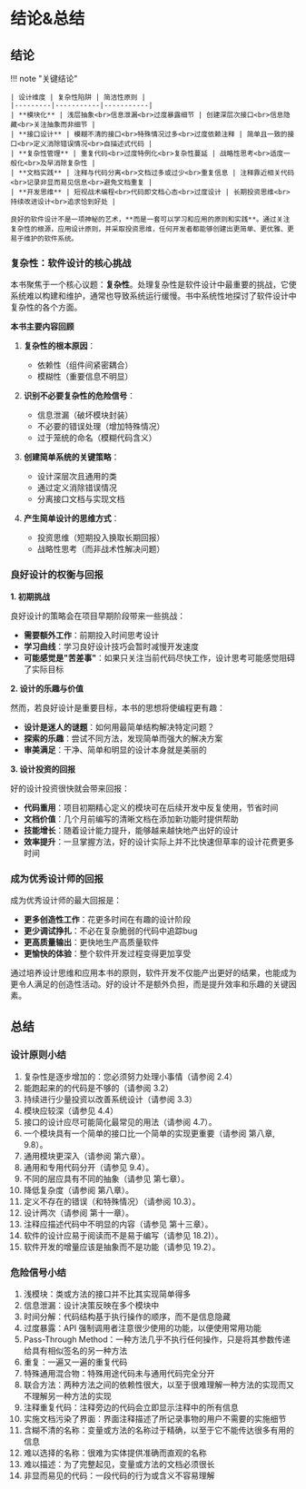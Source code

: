 ﻿# 结论&总结

## 结论


!!! note "关键结论"

    | 设计维度 | 复杂性陷阱 | 简洁性原则 |
    |---------|-----------|-----------|
    | **模块化** | 浅层抽象<br>信息泄漏<br>过度暴露细节 | 创建深层次接口<br>信息隐藏<br>关注抽象而非细节 |
    | **接口设计** | 模糊不清的接口<br>特殊情况过多<br>过度依赖注释 | 简单且一致的接口<br>定义消除错误情况<br>自描述式代码 |
    | **复杂性管理** | 重复代码<br>过度特例化<br>复杂性蔓延 | 战略性思考<br>适度一般化<br>及早消除复杂性 |
    | **文档实践** | 注释与代码分离<br>文档过多或过少<br>重复信息 | 注释靠近相关代码<br>记录非显而易见信息<br>避免文档重复 |
    | **开发思维** | 短视战术编程<br>代码即文档心态<br>过度设计 | 长期投资思维<br>持续改进设计<br>追求恰到好处 |

    良好的软件设计不是一项神秘的艺术，**而是一套可以学习和应用的原则和实践**。通过关注复杂性的根源，应用设计原则，并采取投资思维，任何开发者都能够创建出更简单、更优雅、更易于维护的软件系统。

### 复杂性：软件设计的核心挑战

本书聚焦于一个核心议题：**复杂性**。处理复杂性是软件设计中最重要的挑战，它使系统难以构建和维护，通常也导致系统运行缓慢。书中系统性地探讨了软件设计中复杂性的各个方面。

**本书主要内容回顾**

1. **复杂性的根本原因**：

      - 依赖性（组件间紧密耦合）
      - 模糊性（重要信息不明显）

2. **识别不必要复杂性的危险信号**：

      - 信息泄漏（破坏模块封装）
      - 不必要的错误处理（增加特殊情况）
      - 过于笼统的命名（模糊代码含义）

3. **创建简单系统的关键策略**：

      - 设计深层次且通用的类
      - 通过定义消除错误情况
      - 分离接口文档与实现文档

4. **产生简单设计的思维方式**：

      - 投资思维（短期投入换取长期回报）
      - 战略性思考（而非战术性解决问题）

### 良好设计的权衡与回报

**1. 初期挑战**

良好设计的策略会在项目早期阶段带来一些挑战：

- **需要额外工作**：前期投入时间思考设计
- **学习曲线**：学习良好设计技巧会暂时减慢开发速度
- **可能感觉是"苦差事"**：如果只关注当前代码尽快工作，设计思考可能感觉阻碍了实际目标

**2. 设计的乐趣与价值**

然而，若良好设计是重要目标，本书的思想将使编程更有趣：

- **设计是迷人的谜题**：如何用最简单结构解决特定问题？
- **探索的乐趣**：尝试不同方法，发现简单而强大的解决方案
- **审美满足**：干净、简单和明显的设计本身就是美丽的

**3. 设计投资的回报**

好的设计投资很快就会带来回报：

- **代码重用**：项目初期精心定义的模块可在后续开发中反复使用，节省时间
- **文档价值**：几个月前编写的清晰文档在添加新功能时提供帮助
- **技能增长**：随着设计能力提升，能够越来越快地产出好的设计
- **效率提升**：一旦掌握方法，好的设计实际上并不比快速但草率的设计花费更多时间

### 成为优秀设计师的回报

成为优秀设计师的最大回报是：

- **更多创造性工作**：花更多时间在有趣的设计阶段
- **更少调试挣扎**：不必在复杂脆弱的代码中追踪bug
- **更高质量输出**：更快地生产高质量软件
- **更愉快的体验**：整个软件开发过程变得更加享受

通过培养设计思维和应用本书的原则，软件开发不仅能产出更好的结果，也能成为更令人满足的创造性活动。好的设计不是额外负担，而是提升效率和乐趣的关键因素。



## 总结

### 设计原则小结

1. 复杂性是逐步增加的：您必须努力处理小事情（请参阅 2.4）
2. 能跑起来的的代码是不够的（请参阅 3.2）
3. 持续进行少量投资以改善系统设计（请参阅 3.3）
4. 模块应较深（请参见 4.4）
5. 接口的设计应尽可能简化最常见的用法（请参阅 4.7）。
6. 一个模块具有一个简单的接口比一个简单的实现更重要（请参阅 第八章, 9.8）。
7. 通用模块更深入（请参阅 第六章）。
8. 通用和专用代码分开（请参见 9.4）。
9. 不同的层应具有不同的抽象（请参见 第七章）。
10. 降低复杂度（请参阅 第八章）。
11. 定义不存在的错误（和特殊情况）（请参阅 10.3）。
12. 设计两次（请参阅 第十一章）。
13. 注释应描述代码中不明显的内容（请参见 第十三章）。
14. 软件的设计应易于阅读而不是易于编写（请参见 18.2)）。
15. 软件开发的增量应该是抽象而不是功能（请参见 19.2）。

### 危险信号小结

1. 浅模块：类或方法的接口并不比其实现简单得多
2. 信息泄漏：设计决策反映在多个模块中
3. 时间分解：代码结构基于执行操作的顺序，而不是信息隐藏
4. 过度暴露：API 强制调用者注意很少使用的功能，以便使用常用功能
5. Pass-Through Method：一种方法几乎不执行任何操作，只是将其参数传递给具有相似签名的另一种方法
6. 重复：一遍又一遍的重复代码
7. 特殊通用混合物：特殊用途代码未与通用代码完全分开
8. 联合方法：两种方法之间的依赖性很大，以至于很难理解一种方法的实现而又不理解另一种方法的实现
9. 注释重复代码：注释旁边的代码会立即显示注释中的所有信息
10. 实施文档污染了界面：界面注释描述了所记录事物的用户不需要的实施细节
11. 含糊不清的名称：变量或方法的名称过于精确，以至于它不能传达很多有用的信息
12. 难以选择的名称：很难为实体提供准确而直观的名称
13. 难以描述：为了完整起见，变量或方法的文档必须很长
14. 非显而易见的代码：一段代码的行为或含义不容易理解
